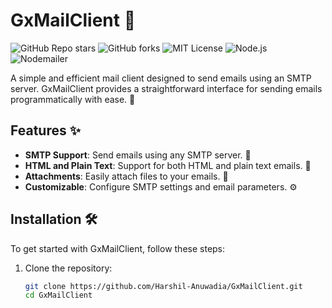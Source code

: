 # GxMailClient 📧

![GitHub Repo stars](https://img.shields.io/github/stars/Harshil-Anuwadia/GxMailClient?style=social)
![GitHub forks](https://img.shields.io/github/forks/Harshil-Anuwadia/GxMailClient)
![MIT License](https://img.shields.io/badge/license-MIT-blue.svg)
![Node.js](https://img.shields.io/badge/Node.js-6DA55F?logo=node.js&logoColor=white)
![Nodemailer](https://img.shields.io/badge/Nodemailer-0046B2?logo=npm&logoColor=white)

A simple and efficient mail client designed to send emails using an SMTP server. GxMailClient provides a straightforward interface for sending emails programmatically with ease. 🚀

## Features ✨

- **SMTP Support**: Send emails using any SMTP server. 📮
- **HTML and Plain Text**: Support for both HTML and plain text emails. 📄
- **Attachments**: Easily attach files to your emails. 📎
- **Customizable**: Configure SMTP settings and email parameters. ⚙️

## Installation 🛠️

To get started with GxMailClient, follow these steps:

1. Clone the repository:
   ```bash
   git clone https://github.com/Harshil-Anuwadia/GxMailClient.git
   cd GxMailClient